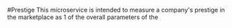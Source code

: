 #Prestige
This microservice is intended to measure a company's prestige in the marketplace as 1 of the overall parameters of the 
